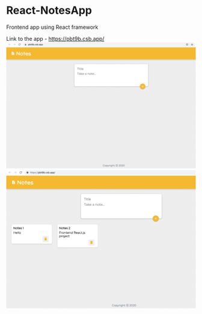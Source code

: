 # React-NotesApp
Frontend app using React framework

Link to the app - https://pbt9b.csb.app/
![Image 1](https://github.com/sdkdeepa/React-NotesApp/blob/main/React%20Notes%20app%20-%20empty%20state.png)
![Image 2](https://github.com/sdkdeepa/React-NotesApp/blob/main/React%20Notes%20app%20-%20with%20notes.png)
